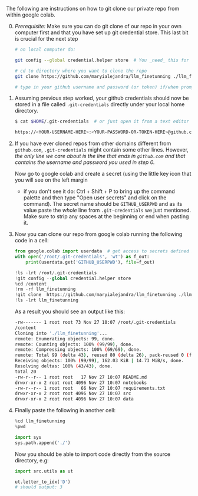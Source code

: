 

The following are instructions on how to git clone our private repo from within google colab.

0. *Prerequisite:* Make sure you can do git clone of our repo in your own computer first and that you have set up git credential store. This last bit is crucial for the next step

    ```bash
    # on local computer do:

    git config --global credential.helper store  # You _need_ this for next step!

    # cd to directory where you want to clone the repo
    git clone https://github.com/maryialejandra/llm_finetunning ./llm_finetunning

    # type in your github username and password (or token) if/when prompted
    ```
1. Assuming previous step worked, your github credentials should now be stored in a file called  `.git-credentials` directly under your local home directory.

   ```bash
   $ cat $HOME/.git-credentials  # or just open it from a text editor

   https://<YOUR-USERNAME-HERE>:<YOUR-PASSWORD-OR-TOKEN-HERE>@github.com
   ```

2. If you have ever cloned repos from other domains different from `github.com`, `.git-credentials`  might contain some other lines.
   However, _the only line we care about is the line that ends in `github.com` and that contains the username and password you used in step 0._

   Now go to google colab and create a secret (using the little key icon that you will see on the left margin
   - if you don't see it do: Ctrl + Shift + P to bring up the command palette and then type "Open user secrets" and click on the command).
   The secret name should be `GITHUB_USERPWD` and as its value paste the _whole_ line from `.git-credentials` we just mentioned.
   Make sure to strip any spaces at the beginning or end when pasting it.

3. Now you can clone our repo from google colab running the following code in a cell:

    ```python
    from google.colab import userdata  # get access to secrets defined in secrets tab
    with open('/root/.git-credentials', 'wt') as f_out:
        print(userdata.get('GITHUB_USERPWD'), file=f_out)

    !ls -lrt /root/.git-credentials
    !git config --global credential.helper store
    %cd /content
    !rm -rf llm_finetunning
    !git clone  https://github.com/maryialejandra/llm_finetunning ./llm_finetunning
    !ls -lrt llm_finetunning
    ```

    As a result you should see an output like this:
    ```bash
    -rw------- 1 root root 73 Nov 27 10:07 /root/.git-credentials
    /content
    Cloning into './llm_finetunning'...
    remote: Enumerating objects: 99, done.
    remote: Counting objects: 100% (99/99), done.
    remote: Compressing objects: 100% (69/69), done.
    remote: Total 99 (delta 43), reused 80 (delta 26), pack-reused 0 (from 0)
    Receiving objects: 100% (99/99), 162.03 KiB | 14.73 MiB/s, done.
    Resolving deltas: 100% (43/43), done.
    total 20
    -rw-r--r-- 1 root root   17 Nov 27 10:07 README.md
    drwxr-xr-x 2 root root 4096 Nov 27 10:07 notebooks
    -rw-r--r-- 1 root root   66 Nov 27 10:07 requirements.txt
    drwxr-xr-x 2 root root 4096 Nov 27 10:07 src
    drwxr-xr-x 2 root root 4096 Nov 27 10:07 data
    ```

4. Finally paste the following in another cell:
    ```python
    %cd llm_finetunning
    %pwd

    import sys
    sys.path.append('./')
    ```

    Now you should be able to import code directly from the source directory, e.g:

    ```python
    import src.utils as ut

    ut.letter_to_idx('D')
    # should output: 3
    ```



